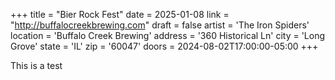 +++
title = "Bier Rock Fest"
date = 2025-01-08
link = "http://buffalocreekbrewing.com"
draft = false
artist = 'The Iron Spiders'
location = 'Buffalo Creek Brewing'
address = '360 Historical Ln'
city = 'Long Grove'
state = 'IL'
zip = '60047'
doors = 2024-08-02T17:00:00-05:00
+++

This is a test
